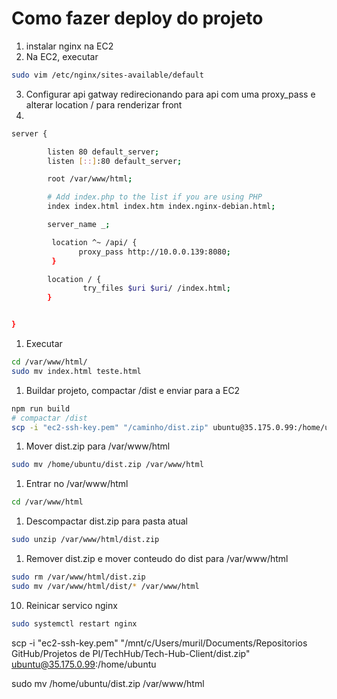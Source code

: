 # Como fazer deploy do projeto

1. instalar nginx na EC2
2. Na EC2, executar
 ```bash
 sudo vim /etc/nginx/sites-available/default
 ``` 
3. Configurar api gatway redirecionando para api com uma proxy_pass e alterar location / para renderizar front
4. 
```bash
server {

        listen 80 default_server;
        listen [::]:80 default_server;

        root /var/www/html;

        # Add index.php to the list if you are using PHP
        index index.html index.htm index.nginx-debian.html;

        server_name _;

         location ^~ /api/ {
               proxy_pass http://10.0.0.139:8080;
         }

        location / {
                try_files $uri $uri/ /index.html;
        }


}
```
1. Executar
```bash e renomear index.html para teste.html
cd /var/www/html/ 
sudo mv index.html teste.html
``` 

1. Buildar projeto, compactar /dist e enviar para a EC2
```bash	
npm run build
# compactar /dist
scp -i "ec2-ssh-key.pem" "/caminho/dist.zip" ubuntu@35.175.0.99:/home/ubuntu
```
1. Mover dist.zip para /var/www/html
```bash
sudo mv /home/ubuntu/dist.zip /var/www/html
```
1. Entrar no /var/www/html
```bash
cd /var/www/html
```
1. Descompactar dist.zip para pasta atual
```bash
sudo unzip /var/www/html/dist.zip
```
1. Remover dist.zip e mover conteudo do dist para /var/www/html
```bash
sudo rm /var/www/html/dist.zip
sudo mv /var/www/html/dist/* /var/www/html

```
10. Reinicar servico nginx
```bash
sudo systemctl restart nginx
```

scp -i "ec2-ssh-key.pem" "/mnt/c/Users/muril/Documents/Repositorios GitHub/Projetos de PI/TechHub/Tech-Hub-Client/dist.zip" ubuntu@35.175.0.99:/home/ubuntu

sudo mv /home/ubuntu/dist.zip /var/www/html